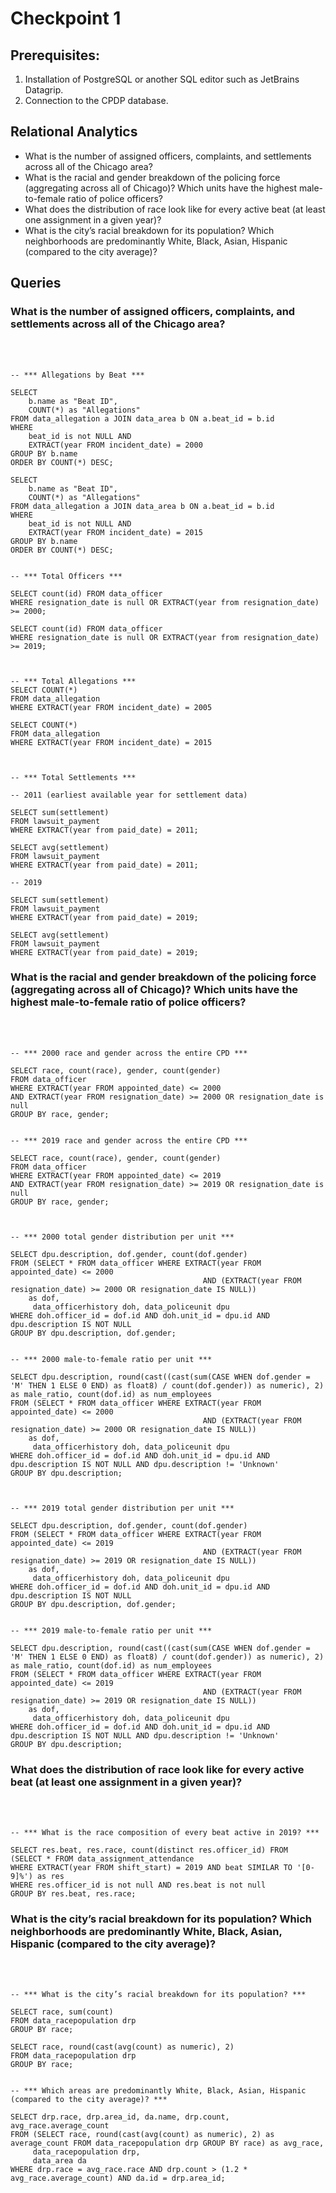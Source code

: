 # Checkpoint 1

## Prerequisites:
1. Installation of PostgreSQL or another SQL editor such as JetBrains Datagrip.
2. Connection to the CPDP database.

## Relational Analytics
* What is the number of assigned officers, complaints, and settlements across all of the Chicago area?
* What is the racial and gender breakdown of the policing force (aggregating across all of Chicago)? Which units have the highest male-to-female ratio of police officers?
* What does the distribution of race look like for every active beat (at least one assignment in a given year)?
* What is the city’s racial breakdown for its population? Which neighborhoods are predominantly White, Black, Asian, Hispanic (compared to the city average)?


## Queries

### What is the number of assigned officers, complaints, and settlements across all of the Chicago area?
<br><br>
```
-- *** Allegations by Beat ***

SELECT
    b.name as "Beat ID",
    COUNT(*) as "Allegations"
FROM data_allegation a JOIN data_area b ON a.beat_id = b.id
WHERE
    beat_id is not NULL AND
    EXTRACT(year FROM incident_date) = 2000
GROUP BY b.name
ORDER BY COUNT(*) DESC;

SELECT
    b.name as "Beat ID",
    COUNT(*) as "Allegations"
FROM data_allegation a JOIN data_area b ON a.beat_id = b.id
WHERE
    beat_id is not NULL AND
    EXTRACT(year FROM incident_date) = 2015
GROUP BY b.name
ORDER BY COUNT(*) DESC;


-- *** Total Officers ***

SELECT count(id) FROM data_officer
WHERE resignation_date is null OR EXTRACT(year from resignation_date) >= 2000;

SELECT count(id) FROM data_officer
WHERE resignation_date is null OR EXTRACT(year from resignation_date) >= 2019;



-- *** Total Allegations ***
SELECT COUNT(*)
FROM data_allegation
WHERE EXTRACT(year FROM incident_date) = 2005

SELECT COUNT(*)
FROM data_allegation
WHERE EXTRACT(year FROM incident_date) = 2015



-- *** Total Settlements ***

-- 2011 (earliest available year for settlement data)

SELECT sum(settlement)
FROM lawsuit_payment
WHERE EXTRACT(year from paid_date) = 2011;

SELECT avg(settlement)
FROM lawsuit_payment
WHERE EXTRACT(year from paid_date) = 2011;

-- 2019

SELECT sum(settlement)
FROM lawsuit_payment
WHERE EXTRACT(year from paid_date) = 2019;

SELECT avg(settlement)
FROM lawsuit_payment
WHERE EXTRACT(year from paid_date) = 2019;

```

### What is the racial and gender breakdown of the policing force (aggregating across all of Chicago)? Which units have the highest male-to-female ratio of police officers?
<br><br>
```
-- *** 2000 race and gender across the entire CPD ***

SELECT race, count(race), gender, count(gender)
FROM data_officer
WHERE EXTRACT(year FROM appointed_date) <= 2000
AND EXTRACT(year FROM resignation_date) >= 2000 OR resignation_date is null
GROUP BY race, gender;


-- *** 2019 race and gender across the entire CPD ***

SELECT race, count(race), gender, count(gender)
FROM data_officer
WHERE EXTRACT(year FROM appointed_date) <= 2019
AND EXTRACT(year FROM resignation_date) >= 2019 OR resignation_date is null
GROUP BY race, gender;



-- *** 2000 total gender distribution per unit ***

SELECT dpu.description, dof.gender, count(dof.gender)
FROM (SELECT * FROM data_officer WHERE EXTRACT(year FROM appointed_date) <= 2000
                                           AND (EXTRACT(year FROM resignation_date) >= 2000 OR resignation_date IS NULL))
    as dof,
     data_officerhistory doh, data_policeunit dpu
WHERE doh.officer_id = dof.id AND doh.unit_id = dpu.id AND dpu.description IS NOT NULL
GROUP BY dpu.description, dof.gender;


-- *** 2000 male-to-female ratio per unit *** 

SELECT dpu.description, round(cast((cast(sum(CASE WHEN dof.gender = 'M' THEN 1 ELSE 0 END) as float8) / count(dof.gender)) as numeric), 2) as male_ratio, count(dof.id) as num_employees
FROM (SELECT * FROM data_officer WHERE EXTRACT(year FROM appointed_date) <= 2000
                                           AND (EXTRACT(year FROM resignation_date) >= 2000 OR resignation_date IS NULL))
    as dof,
     data_officerhistory doh, data_policeunit dpu
WHERE doh.officer_id = dof.id AND doh.unit_id = dpu.id AND dpu.description IS NOT NULL AND dpu.description != 'Unknown'
GROUP BY dpu.description;



-- *** 2019 total gender distribution per unit ***

SELECT dpu.description, dof.gender, count(dof.gender)
FROM (SELECT * FROM data_officer WHERE EXTRACT(year FROM appointed_date) <= 2019
                                           AND (EXTRACT(year FROM resignation_date) >= 2019 OR resignation_date IS NULL))
    as dof,
     data_officerhistory doh, data_policeunit dpu
WHERE doh.officer_id = dof.id AND doh.unit_id = dpu.id AND dpu.description IS NOT NULL
GROUP BY dpu.description, dof.gender;


-- *** 2019 male-to-female ratio per unit ***

SELECT dpu.description, round(cast((cast(sum(CASE WHEN dof.gender = 'M' THEN 1 ELSE 0 END) as float8) / count(dof.gender)) as numeric), 2) as male_ratio, count(dof.id) as num_employees
FROM (SELECT * FROM data_officer WHERE EXTRACT(year FROM appointed_date) <= 2019
                                           AND (EXTRACT(year FROM resignation_date) >= 2019 OR resignation_date IS NULL))
    as dof,
     data_officerhistory doh, data_policeunit dpu
WHERE doh.officer_id = dof.id AND doh.unit_id = dpu.id AND dpu.description IS NOT NULL AND dpu.description != 'Unknown'
GROUP BY dpu.description;
```


### What does the distribution of race look like for every active beat (at least one assignment in a given year)?
<br><br>
```
-- *** What is the race composition of every beat active in 2019? ***

SELECT res.beat, res.race, count(distinct res.officer_id) FROM
(SELECT * FROM data_assignment_attendance
WHERE EXTRACT(year FROM shift_start) = 2019 AND beat SIMILAR TO '[0-9]%') as res
WHERE res.officer_id is not null AND res.beat is not null
GROUP BY res.beat, res.race;
```


### What is the city’s racial breakdown for its population? Which neighborhoods are predominantly White, Black, Asian, Hispanic (compared to the city average)?
<br><br>
```
-- *** What is the city’s racial breakdown for its population? ***

SELECT race, sum(count)
FROM data_racepopulation drp
GROUP BY race;

SELECT race, round(cast(avg(count) as numeric), 2)
FROM data_racepopulation drp
GROUP BY race;


-- *** Which areas are predominantly White, Black, Asian, Hispanic (compared to the city average)? ***

SELECT drp.race, drp.area_id, da.name, drp.count, avg_race.average_count
FROM (SELECT race, round(cast(avg(count) as numeric), 2) as average_count FROM data_racepopulation drp GROUP BY race) as avg_race,
     data_racepopulation drp,
     data_area da
WHERE drp.race = avg_race.race AND drp.count > (1.2 * avg_race.average_count) AND da.id = drp.area_id;
```
